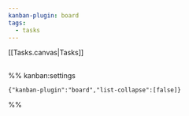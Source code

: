 ```yaml
---
kanban-plugin: board
tags:
  - tasks
---
```


[[Tasks.canvas|Tasks]]
## 





%% kanban:settings
```
{"kanban-plugin":"board","list-collapse":[false]}
```
%%